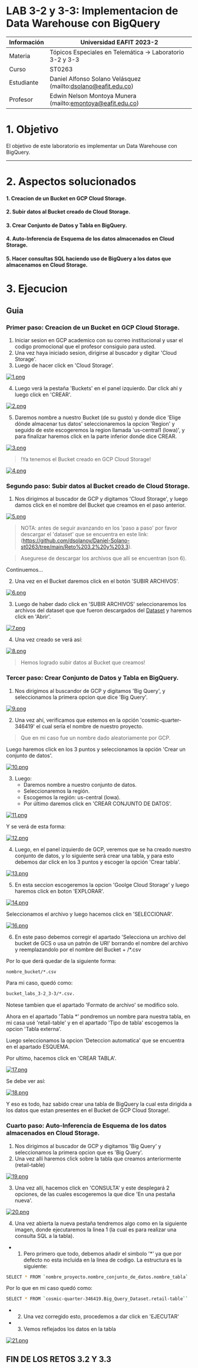 # LAB 3-2 y 3-3: Implementacion de Data Warehouse con BigQuery

| Información | Universidad EAFIT 2023-2 |
| --- | --- |
| Materia | Tópicos Especiales en Telemática -> Laboratorio 3-2 y 3-3 |
| Curso | ST0263 |
| Estudiante | Daniel Alfonso Solano Velásquez (mailto:dsolano@eafit.edu.co) |
| Profesor | Edwin Nelson Montoya Munera (mailto:emontoya@eafit.edu.co) |

# 1. Objetivo

El objetivo de este laboratorio es implementar un Data Warehouse con BigQuery.

---

# 2. Aspectos solucionados

#### 1. Creacion de un Bucket en GCP Cloud Storage.
#### 2. Subir datos al Bucket creado de Cloud Storage.
#### 3. Crear Conjunto de Datos y Tabla en BigQuery.
#### 4. Auto-Inferencia de Esquema de los datos almacenados en Cloud Storage.
#### 5. Hacer consultas SQL haciendo uso de BigQuery a los datos que almacenamos en Cloud Storage.

# 3. Ejecucion

## Guia

### Primer paso: Creacion de un Bucket en GCP Cloud Storage.
1. Iniciar sesion en GCP academico con su correo institucional y usar el codigo promocional que el profesor consiguio para usted.
2. Una vez haya iniciado sesion, dirigirse al buscador y digitar 'Cloud Storage'.
3. Luego de hacer click en 'Cloud Storage'.

[![1.png](https://i.postimg.cc/DyDBPXGC/1.png)](https://postimg.cc/bsxxzd3b)

4. Luego verá la pestaña 'Buckets' en el panel izquierdo. Dar click ahí y luego click en 'CREAR'.

[![2.png](https://i.postimg.cc/j5sXSQVj/2.png)](https://postimg.cc/1gj6WF3x)

5. Daremos nombre a nuestro Bucket (de su gusto) y donde dice 'Elige dónde almacenar tus datos' seleccionaremos la opcion 'Region' y seguido de este escogeremos la region llamada 'us-central1 (lowa)', y para finalizar haremos click en la parte inferior donde dice CREAR.

[![3.png](https://i.postimg.cc/R0T7y63x/3.png)](https://postimg.cc/t1YnVgtB)

> !Ya tenemos el Bucket creado en GCP Cloud Storage!

[![4.png](https://i.postimg.cc/0j7X65Wk/4.png)](https://postimg.cc/zHXF6NY6)


### Segundo paso: Subir datos al Bucket creado de Cloud Storage.
1. Nos dirigimos al buscador de GCP y digitamos 'Cloud Storage', y luego damos click en el nombre del Bucket que creamos en el paso anterior.

[![5.png](https://i.postimg.cc/bNxNPQRM/5.png)](https://postimg.cc/SJKp7Y37)

  > NOTA: antes de seguir avanzando en los 'paso a paso' por favor descargar el 'dataset' que se encuentra en este link: (https://github.com/dsolanov/Daniel-Solano-st0263/tree/main/Reto%203.2%20y%203.3).

  > Asegurese de descargar los archivos que allí se encuentran (son 6).


Continuemos...


2. Una vez en el Bucket daremos click en el botón 'SUBIR ARCHIVOS'.

[![6.png](https://i.postimg.cc/HxwPnsPp/6.png)](https://postimg.cc/R60Tb9B8)

3. Luego de haber dado click en 'SUBIR ARCHIVOS' seleccionaremos los archivos del dataset que que fueron descargados del [Dataset](https://github.com/dsolanov/Daniel-Solano-st0263/tree/main/Reto%203.2%20y%203.3) y haremos click en 'Abrir'.

[![7.png](https://i.postimg.cc/xTTFjQG2/7.png)](https://postimg.cc/PN9MKBF3)

4. Una vez creado se verá así:

[![8.png](https://i.postimg.cc/65kjrZJ9/8.png)](https://postimg.cc/w7kQH7jP)

> Hemos logrado subir datos al Bucket que creamos!



### Tercer paso: Crear Conjunto de Datos y Tabla en BigQuery.
1. Nos dirigimos al buscandor de GCP y digitamos 'Big Query', y seleccionamos la primera opcion que dice 'Big Query'.

[![9.png](https://i.postimg.cc/k4h3q5VB/9.png)](https://postimg.cc/JDJdQM5L)

2. Una vez ahí, verificamos que estemos en la opción 'cosmic-quarter-346419' el cual sería el nombre de nuestro proyecto.
> Que en mi caso fue un nombre dado aleatoriamente por GCP. 

Luego haremos click en los 3 puntos y seleccionamos la opción 'Crear un conjunto de datos'.

[![10.png](https://i.postimg.cc/L69CNShW/10.png)](https://postimg.cc/BtzBndT5)

3. Luego:
    - Daremos nombre a nuestro conjunto de datos.
    - Seleccionaremos la región.
    - Escogemos la región: us-central (lowa).
    - Por último daremos click en 'CREAR CONJUNTO DE DATOS'.

[![11.png](https://i.postimg.cc/Hx135DfB/11.png)](https://postimg.cc/sBKpd8fh)

Y se verá de esta forma:

[![12.png](https://i.postimg.cc/SxXGvx4g/12.png)](https://postimg.cc/bZhbG8sn)

4. Luego, en el panel izquierdo de GCP, veremos que se ha creado nuestro conjunto de datos, y lo siguiente será crear una tabla, y para esto debemos dar click en los 3 puntos y escoger la opción 'Crear tabla'.

[![13.png](https://i.postimg.cc/tgQFvd2g/13.png)](https://postimg.cc/759Cfzvv)

5. En esta seccion escogeremos la opcion 'Goolge Cloud Storage' y luego haremos click en boton 'EXPLORAR'.

[![14.png](https://i.postimg.cc/TY5L8Ly5/14.png)](https://postimg.cc/rKcFxpNq)

Seleccionamos el archivo y luego hacemos click en 'SELECCIONAR'.

[![16.png](https://i.postimg.cc/PJwt7D6t/16.png)](https://postimg.cc/PvdspCsc)

6. En este paso debemos corregir el apartado 'Selecciona un archivo del bucket de GCS o usa un patrón de URI' borrando el nombre del archivo y reemplazandolo por el nombre del Bucket + /*.csv

Por lo que derá quedar de la siguiente forma:

  ```bash
  nombre_bucket/*.csv
  ```

Para mi caso, quedó como: 
```bash
bucket_labs_3-2_3-3/*.csv.
```

Notese tambien que el apartado 'Formato de archivo' se modifico solo.

Ahora en el apartado 'Tabla *' pondremos un nombre para nuestra tabla, en mi casa usé 'retail-table' y en el apartado 'Tipo de tabla' escogemos la opcion 'Tabla externa'.

Luego seleccionamos la opcion 'Deteccion automatica' que se encuentra en el apartado ESQUEMA.

Por ultimo, hacemos click en 'CREAR TABLA'.

[![17.png](https://i.postimg.cc/zfxKDmqy/17.png)](https://postimg.cc/qtCzQ5hr)

Se debe ver así:

[![18.png](https://i.postimg.cc/DfHH6Ztw/18.png)](https://postimg.cc/mh3m2bLv)

Y eso es todo, haz sabido crear una tabla de BigQuery la cual esta dirigida a los datos que estan presentes en el Bucket de GCP Cloud Storage!.


### Cuarto paso: Auto-Inferencia de Esquema de los datos almacenados en Cloud Storage.
1. Nos dirigimos al buscador de GCP y digitamos 'Big Query' y seleccionamos la primera opcion que es 'Big Query'.
2. Una vez allí haremos click sobre la tabla que creamos anteriormente (retail-table)

[![19.png](https://i.postimg.cc/zBRSGJpx/19.png)](https://postimg.cc/phRn0Mwj)

3. Una vez allí, hacemos click en 'CONSULTA' y este desplegará 2 opciones, de las cuales escogeremos la que dice 'En una pestaña nueva'.

[![20.png](https://i.postimg.cc/Xvr9sjMn/20.png)](https://postimg.cc/hJqJjqPY)

4. Una vez abierta la nueva pestaña tendremos algo como en la siguiente imagen, donde ejecutaremos la linea 1 (la cual es para realizar una consulta SQL a la tabla).
- 1. Pero primero que todo, debemos añadir el simbolo '*' ya que por defecto no esta incluida en la linea de codigo.
La estructura es la siguiente:

```bash
SELECT * FROM `nombre_proyecto.nombre_conjunto_de_datos.nombre_tabla`
```

  Por lo que en mi caso quedó como:
```bash
SELECT * FROM `cosmic-quarter-346419.Big_Query_Dataset.retail-table``
```

- 2. Una vez corregido esto, procedemos a dar click en 'EJECUTAR'
- 3. Vemos reflejados los datos en la tabla
 
[![21.png](https://i.postimg.cc/3rmVL77j/21.png)](https://postimg.cc/8skZ527s)


## FIN DE LOS RETOS 3.2 Y 3.3
